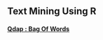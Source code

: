 
## Text Mining Using R

#### [Qdap : Bag Of Words](http://nbviewer.jupyter.org/github/zydusss/TextAnalytics/blob/master/R/Text_Mining_Using_R_Qdap.html)

